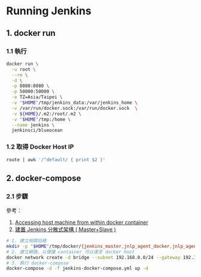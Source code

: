 # Running Jenkins

## 1. docker run

### 1.1 執行

``` bash
docker run \
  -u root \
  --rm \
  -d \
  -p 8080:8080 \
  -p 50000:50000 \
  -e TZ=Asia/Taipei \
  -v "$HOME"/tmp/jenkins_data:/var/jenkins_home \
  -v /var/run/docker.sock:/var/run/docker.sock  \
  -v ${HOME}/.m2:/root/.m2 \
  -v "$HOME"/tmp:/home \
  --name jenkins \
  jenkinsci/blueocean
```

### 1.2 取得 Docker Host IP

``` bash
route | awk '/^default/ { print $2 }'
```

## 2. docker-compose

### 2.1 步驟

參考：

  1. [Accessing host machine from within docker container](https://forums.docker.com/t/accessing-host-machine-from-within-docker-container/14248/4)
  2. [建置 Jenkins 分散式架構 ( Master+Slave )](https://tpu.thinkpower.com.tw/tpu/articleDetails/873)

``` bash
# 1. 建立相關目錄
mkdir -p "$HOME"/tmp/docker/{jenkins_master,jnlp_agent_docker,jnlp_agent_maven}
# 2. 建立網路，以便讓 container 可以連至 docker host
docker network create -d bridge --subnet 192.168.0.0/24 --gateway 192.168.0.1 dockernet
# 3. 執行 docker-compose
docker-compose -d -f jenkins-docker-compose.yml up -d
```
